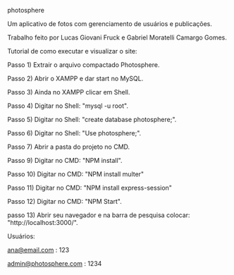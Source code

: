 photosphere

Um aplicativo de fotos com gerenciamento de usuários e publicações.

Trabalho feito por Lucas Giovani Fruck e Gabriel Moratelli Camargo Gomes.

Tutorial de como executar e visualizar o site:

Passo 1) Extrair o arquivo compactado Photosphere.

Passo 2) Abrir o XAMPP e dar start no MySQL.

Passo 3) Ainda no XAMPP clicar em Shell.

Passo 4) Digitar no Shell: "mysql -u root".

Passo 5) Digitar no Shell: "create database photosphere;".

Passo 6) Digitar no Shell: "Use photosphere;".

Passo 7) Abrir a pasta do projeto no CMD.

Passo 9) Digitar no CMD: "NPM install".

Passo 10) Digitar no CMD: "NPM install multer"

Passo 11) Digitar no CMD: "NPM install express-session"

Passo 12) Digitar no CMD: "NPM Start".

passo 13) Abrir seu navegador e na barra de pesquisa colocar: "http://localhost:3000/".

Usuários: 

ana@email.com : 123

admin@photosphere.com : 1234
